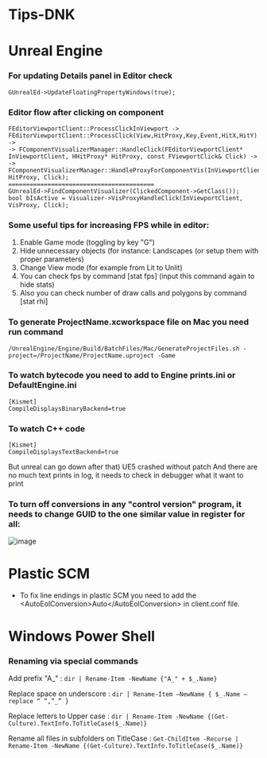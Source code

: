 # Tips-DNK

# Unreal Engine

### For updating Details panel in Editor check
```
GUnrealEd->UpdateFloatingPropertyWindows(true); 
```

### Editor flow after clicking on component
```
FEditorViewportClient::ProcessClickInViewport -> FEditorViewportClient::ProcessClick(View,HitProxy,Key,Event,HitX,HitY) ->
-> FComponentVisualizerManager::HandleClick(FEditorViewportClient* InViewportClient, HHitProxy* HitProxy, const FViewportClick& Click) ->
-> FComponentVisualizerManager::HandleProxyForComponentVis(InViewportClient, HitProxy, Click);
=========================================
GUnrealEd->FindComponentVisualizer(ClickedComponent->GetClass());
bool bIsActive = Visualizer->VisProxyHandleClick(InViewportClient, VisProxy, Click);
```

### Some useful tips for increasing FPS while in editor:

1. Enable Game mode (toggling by key "G")
2. Hide unnecessary objects (for instance: Landscapes (or setup them with proper parameters)
3. Change View mode (for example from Lit to Unlit)
4. You can check fps by command [stat fps] (input this command again to hide stats)
5. Also you can check number of draw calls and polygons by command [stat rhi]

### To generate ProjectName.xcworkspace file on Mac you need run command
```
/UnrealEngine/Engine/Build/BatchFiles/Mac/GenerateProjectFiles.sh -project=/ProjectName/ProjectName.uproject -Game
```

### To watch bytecode you need to add to Engine prints.ini or DefaultEngine.ini
```
[Kismet]
CompileDisplaysBinaryBackend=true
```

### To watch C++ code 
```
[Kismet]
CompileDisplaysTextBackend=true
```

But unreal can go down after that) UE5 crashed without patch
And there are no much text prints in log, it needs to check in debugger what it want to print


### To turn off conversions in any "control version" program, it needs to change GUID to the one similar value in register for all:
![image](https://user-images.githubusercontent.com/14108292/154050415-724f22a9-745f-4e0c-b269-c389515725f3.png)



# Plastic SCM

 - To fix line endings in plastic SCM you need to add the \<AutoEolConversion\>Auto\</AutoEolConversion\> in client.conf file.

# Windows Power Shell

### Renaming via special commands

Add prefix "A_" :
``` dir | Rename-Item -NewName {"A_" + $_.Name} ```

Replace space on underscore : 
``` dir | Rename-Item –NewName { $_.Name –replace “ “,”_” } ```

Replace letters to Upper case : 
``` dir | Rename-Item -NewName {(Get-Culture).TextInfo.ToTitleCase($_.Name)} ```

Rename all files in subfolders on TitleCase : 
``` Get-ChildItem -Recurse | Rename-Item -NewName {(Get-Culture).TextInfo.ToTitleCase($_.Name)} ```


